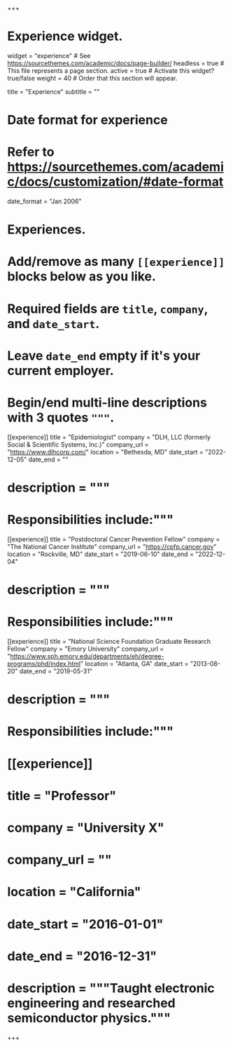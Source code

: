 +++
# Experience widget.
widget = "experience"  # See https://sourcethemes.com/academic/docs/page-builder/
headless = true  # This file represents a page section.
active = true  # Activate this widget? true/false
weight = 40  # Order that this section will appear.

title = "Experience"
subtitle = ""

# Date format for experience
#   Refer to https://sourcethemes.com/academic/docs/customization/#date-format
date_format = "Jan 2006"

# Experiences.
#   Add/remove as many `[[experience]]` blocks below as you like.
#   Required fields are `title`, `company`, and `date_start`.
#   Leave `date_end` empty if it's your current employer.
#   Begin/end multi-line descriptions with 3 quotes `"""`.
[[experience]]
  title = "Epidemiologist"
  company = "DLH, LLC (formerly Social & Scientific Systems, Inc.)"
  company_url = "https://www.dlhcorp.com/"
  location = "Bethesda, MD"
  date_start = "2022-12-05"
  date_end = ""
  # description = """
  # Responsibilities include:"""
  
[[experience]]
  title = "Postdoctoral Cancer Prevention Fellow"
  company = "The National Cancer Institute"
  company_url = "https://cpfp.cancer.gov"
  location = "Rockville, MD"
  date_start = "2019-06-10"
  date_end = "2022-12-04"
  # description = """
  # Responsibilities include:"""
  
[[experience]]
  title = "National Science Foundation Graduate Research Fellow"
  company = "Emory University"
  company_url = "https://www.sph.emory.edu/departments/eh/degree-programs/phd/index.html"
  location = "Atlanta, GA"
  date_start = "2013-08-20"
  date_end = "2019-05-31"
  # description = """
  # Responsibilities include:"""

# [[experience]]
#   title = "Professor"
#   company = "University X"
#   company_url = ""
#   location = "California"
#   date_start = "2016-01-01"
#   date_end = "2016-12-31"
#   description = """Taught electronic engineering and researched semiconductor physics."""

+++
